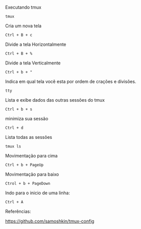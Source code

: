 Executando tmux

`tmux` 

Cria um nova tela

`Ctrl + B + c` 

Divide a tela Horizontalmente

`Ctrl + B + %`

Divide a tela Verticalmente

`Ctrl + b + "`

Indica em qual tela vocẽ esta por ordem de crações e divisões.

`tty`

Lista e exibe dados das outras sessões do tmux

`Ctrl + b + s`

minimiza sua sessão

`Ctrl + d`
 
 Lista todas as sessões

`tmux ls `

Movimentação para cima

`Ctrl + b + PageUp`

Movimentação para baixo

`Ctrol + b + PageDown`

Indo para o inicio de uma linha:

`Ctrl + A`








Referências:

https://github.com/samoshkin/tmux-config


